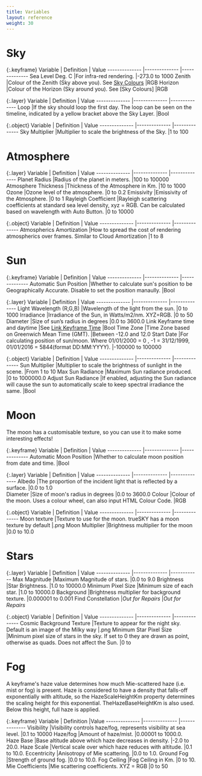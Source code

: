 ```yaml
---
title: Variables
layout: reference
weight: 30
---
```






Sky
======

{:.keyframe}
Variable                                                                                |       Definition                                                                                                                                                                                                                                              |       Value
--------------                                                                  |--------------                                                                                                                                                                                                                                         |--------------
Sea Level Deg. C                                                                |For infra-red rendering.                                                                                                                                                                                                                       |-273.0 to 1000
Zenith                                                                                  |Colour of the Zenith (Sky above you). See [Sky Colours](tutorials.html#sky-colours)                                                                                                            |RGB 
Horizon                                                                                 |Colour of the Horizon (Sky around you). See [Sky Colours]                                                                                                                                                      |RGB 


{:.layer}
Variable                                                                                |       Definition                                                                                                                                                                                                                                              |       Value
--------------                                                                  |--------------                                                                                                                                                                                                                                         |--------------
Loop                                                                                    |If the sky should loop the first day. The loop can be seen on the timeline, indicated by a yellow bracket above the Sky Layer.         |Bool

{:.object}
Variable                                                                                |       Definition                                                                                                                                                                                                                                              |       Value
--------------                                                                  |--------------                                                                                                                                                                                                                                         |--------------
Sky Multiplier                                                                  |Multiplier to scale the brightness of the Sky.                                                                                                                                                                         |1 to 100                               




Atmosphere
=============

{:.layer}
Variable                                                                                |       Definition                                                                                                                                                                                                                                              |       Value
--------------                                                                  |--------------                                                                                                                                                                                                                                         |--------------
Planet Radius                                                                   |Radius of the planet in meters.                                                                                                                                                                                                        |100 to 100000
Atmosphere Thickness                                                    |Thickness of the Atmosphere in Km.                                                                                                                                                                                             |10 to 1000
Ozone                                                                                   |Ozone level of the atmosphere.                                                                                                                                                                                                         |0 to 0.2
Emissivity                                                                              |Emissivity of the Atmosphere.                                                                                                                                                                                                          |0 to 1
Rayleigh Coefficient                                                    |Rayleigh scattering coefficients at standard sea level density, xyz = RGB. Can be calculated based on wavelength with Auto Button.     |0 to 10000

{:.object}
Variable                                                                                |       Definition                                                                                                                                                                                                                                              |       Value
--------------                                                                  |--------------                                                                                                                                                                                                                                         |--------------
Atmospherics Amortization                                               |How to spread the cost of rendering atmospherics over frames. Similar to Cloud Amortization                                                                            |1 to 8

Sun
=======

{:.keyframe}
Variable                                                                                |       Definition                                                                                                                                                                                                                                              |       Value
--------------                                                                  |--------------                                                                                                                                                                                                                                         |--------------
Automatic Sun Position                                                  |Whether to calculate sun's position to be Geographically Accurate. Disable to set the position manaully.                                                       |Bool


{:.layer}
Variable                                                                                |       Definition                                                                                                                                                                                                                                              |       Value
--------------                                                                  |--------------                                                                                                                                                                                                                                         |--------------
Light Wavelength (R,G,B)                                                |Wavelength of the light from the sun.                                                                                                                                                                                          |0 to 1000
Irradiance                                                                              |Irradiance of the Sun, in Watts/m2/nm. XYZ=RGB.                                                                                                                                                                        |0 to 50
Diameter                                                                                |Size of sun’s radius in degrees                                                                                                                                                                                                      |0.0 to 3600.0
Link Keyframe time and daytime                                  |See [Link Keyframe Time](tutorials.html)                                                                                                                                                                                               |Bool
Time Zone                                                                               |Time Zone based on Greenwich Mean Time (GMT).                                                                                                                                                                          |Between -12.0 and 12.0
Start Date                                                                              |For calculating position of sun/moon. Where 01/01/2000 = 0 , -1 = 31/12/1999, 01/01/2016 = 5844(format DD:MM:YYYY).                            |-100000 to 100000

{:.object}
Variable                                                                                |       Definition                                                                                                                                                                                                                                              |       Value
--------------                                                                  |--------------                                                                                                                                                                                                                                         |--------------
Sun Multiplier                                                                  |Multiplier to scale the brightness of sunlight in the scene.                                                                                                                                           |From 1 to 10
Max Sun Radiance                                                                |Maximum Sun radiance produced.                                                                                                                                                                                                         |0 to 1000000.0
Adjust Sun Radiance                                                             |If enabled, adjusting the Sun radiance will cause the sun to automatically scale to keep spectral irradiance the same.                         |Bool

Moon
=======
The moon has a customisable texture, so you can use it to make some interesting effects!

{:.keyframe}
Variable                                                                                |       Definition                                                                                                                                                                                                                                              |       Value
--------------                                                                  |--------------                                                                                                                                                                                                                                         |--------------
Automatic Moon Position                                                 |Whether to calculate moon position from date and time.                                                                                                                                                         |Bool

{:.layer}
Variable                                                                                |       Definition                                                                                                                                                                                                                                              |       Value
--------------                                                                  |--------------                                                                                                                                                                                                                                         |--------------
Albedo                                                                                  |The proportion of the incident light that is reflected by a surface.                                                                                                                           |0.0 to 1.0     
Diameter                                                                                |Size of moon's radius in degrees                                                                                                                                                                                                       |0.0 to 3600.0
Colour                                                                                  |Colour of the moon. Uses a colour wheel, can also input HTML Colour Code.                                                                                                                      |RGB                                            


{:.object}
Variable                                                                                |       Definition                                                                                                                                                                                                                                              |       Value
--------------                                                                  |--------------                                                                                                                                                                                                                                         |--------------
Moon texture                                                                    |Texture to use for the moon. trueSKY has a moon texture by default                                                                                                                             |.png
Moon Multiplier                                                                 |Brightness multiplier for the moon                                                                                                                                                                                             |0.0 to 10.0


Stars
========

{:.layer}
Variable                                                                                |       Definition                                                                                                                                                                                                                                              |       Value
--------------                                                                  |--------------                                                                                                                                                                                                                                         |------------
Max Magnitude                                                                   |Maximum Magnitude of stars.                                                                                                                                                                                                            |0.0 to 9.0
Brightness                                                                              |Star Brightness.                                                                                                                                                                                                                                       |1.0 to 10000.0
Minimum Pixel Size                                                              |Minimum size of each star.                                                                                                                                                                                                             |1.0 to 10000.0
Background                                                                              |Brightness multiplier for background texture.                                                                                                                                                                          |0.000001 to 0.001
Find Constellation                                                              |*Out for Repairs*                                                                                                                                                                                                                                      |*Out for Repairs*      

{:.object}
Variable                                                                                |       Definition                                                                                                                                                                                                                                              |       Value
--------------                                                                  |--------------                                                                                                                                                                                                                                         |--------------
Cosmic Background Texture                                               |Texture to appear for the night sky. Default is an image of the Milky way                                                                                                                      |.png
Minimum Star Pixel Size                                                 |Minimum pixel size of stars in the sky. If set to 0 they are drawn as point, otherwise as quads. Does not affect the Sun.                      |0 to 


Fog
=============

A keyframe's haze value determines how much Mie-scattered haze (i.e. mist or fog) is present. Haze is considered to have a density that falls-off exponentially with altitude, so the HazeScaleHeightKm property determines the scaling height for this exponential. TheHazeBaseHeightKm is also used. Below this height, full haze is applied.

{:.keyframe}
Variable                                                                                |       Definition                                                                                                                                                                                                                                              |Value
--------------                                                                  |--------------                                                                                                                                                                                                                                         |--------------
Visibility                                                                              |Visibility controls haze/fog, represents visibility at sea level.                                                                                                                                      |0.1 to 10000
Haze/fog                                                                                |Amount of haze/mist.                                                                                                                                                                                                                           |0.00001 to 1000.0.
Haze Base                                                                               |Base altitude above which haze decreases in density.                                                                                                                                                           |-2.0 to 20.0.
Haze Scale                                                                              |Vertical scale over which haze reduces with altitude.                                                                                                                                                          |0.1 to 10.0.
Eccentricity                                                                    |Anisotropy of Mie scattering.                                                                                                                                                                                                          |0.0 to 1.0.
Ground Fog                                                                              |Strength of ground fog.                                                                                                                                                                                                                        |0.0 to 10.0.
Fog Ceiling                                                                             |Fog Ceiling in Km.                                                                                                                                                                                                                                     |0 to 10.
Mie Coefficients                                                                |Mie scattering coefficients. XYZ = RGB                                                                                                                                                                                         |0 to 50
